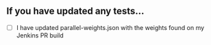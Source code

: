 ## If you have updated any tests...

* [ ] I have updated parallel-weights.json with the weights found on my Jenkins PR build
